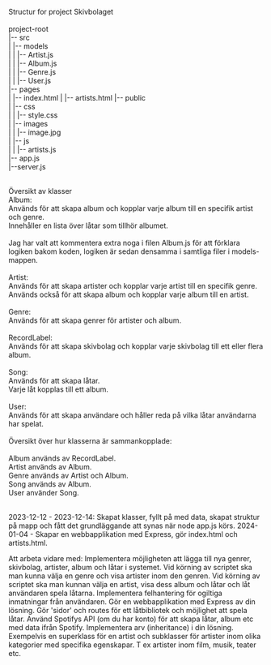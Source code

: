 Structur for project Skivbolaget
<br><br>
project-root<br>
|-- src<br>
|   |-- models<br>
|   |   |-- Artist.js<br>
|   |   |-- Album.js<br>
|   |   |-- Genre.js<br>
|   |   |-- User.js<br>
|-- pages<br>
|   |-- index.html
|   |-- artists.html
|-- public<br>
|   |-- css<br>
|   |   |-- style.css<br>
|   |-- images<br>
|   |   |-- image.jpg<br>
|   |-- js<br>
|   |   |-- artists.js<br>
|-- app.js<br>
|--server.js<br>
<br>

Översikt av klasser<br>
Album:<br>
Används för att skapa album och kopplar varje album till en specifik artist och genre.<br>
Innehåller en lista över låtar som tillhör albumet.<br>
<br>
Jag har valt att kommentera extra noga i filen Album.js för att förklara logiken bakom koden, logiken är sedan densamma i samtliga filer i models-mappen.<br>
<br>
Artist:<br>
Används för att skapa artister och kopplar varje artist till en specifik genre.<br>
Används också för att skapa album och kopplar varje album till en artist.<br>
<br>
Genre:<br>
Används för att skapa genrer för artister och album.<br>
<br>
RecordLabel:<br>
Används för att skapa skivbolag och kopplar varje skivbolag till ett eller flera album.<br>
<br>
Song:<br>
Används för att skapa låtar.<br>
Varje låt kopplas till ett album.<br>
<br>
User:<br>
Används för att skapa användare och håller reda på vilka låtar användarna har spelat.<br>
<br>
Översikt över hur klasserna är sammankopplade:<br>
<br>
Album används av RecordLabel.<br>
Artist används av Album.<br>
Genre används av Artist och Album.<br>
Song används av Album.<br>
User använder Song.<br>
<br>


2023-12-12 - 2023-12-14: Skapat klasser, fyllt på med data, skapat struktur på mapp och fått det grundläggande att synas när node app.js körs.
2024-01-04 - Skapar en webbapplikation med Express, gör index.html och artists.html.

Att arbeta vidare med:
Implementera möjligheten att lägga till nya genrer, skivbolag, artister, album och låtar i systemet.
Vid körning av scriptet ska man kunna välja en genre och visa artister inom den genren.
Vid körning av scriptet ska man kunnan välja en artist, visa dess album och låtar och låt användaren spela låtarna.
Implementera felhantering för ogiltiga inmatningar från användaren.
Gör en webbapplikation med Express av din lösning. Gör 'sidor' och routes för ett låtbibliotek och möjlighet att spela låtar.
Använd Spotifys API (om du har konto) för att skapa låtar, album etc med data ifrån Spotify.
Implementera arv (inheritance) i din lösning. Exempelvis en superklass för en artist och subklasser för artister inom olika kategorier med specifika egenskapar. T ex artister inom film, musik, teater etc.
